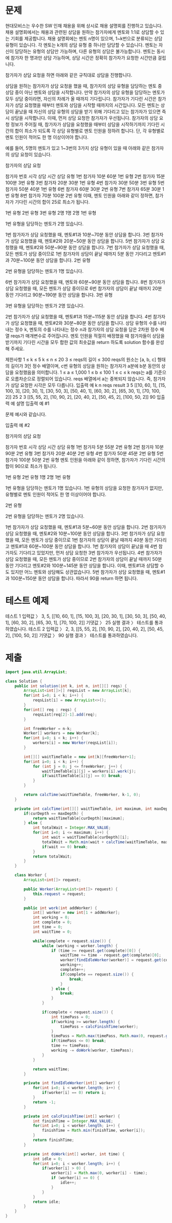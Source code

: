 # 문제
현대모비스는 우수한 SW 인재 채용을 위해 상시로 채용 설명회를 진행하고 있습니다. 채용 설명회에서는 채용과 관련된 상담을 원하는 참가자에게 멘토와 1:1로 상담할 수 있는 기회를 제공합니다. 채용 설명회에는 멘토 n명이 있으며, 1~k번으로 분류되는 상담 유형이 있습니다. 각 멘토는 k개의 상담 유형 중 하나만 담당할 수 있습니다. 멘토는 자신이 담당하는 유형의 상담만 가능하며, 다른 유형의 상담은 불가능합니다. 멘토는 동시에 참가자 한 명과만 상담 가능하며, 상담 시간은 정확히 참가자가 요청한 시간만큼 걸립니다.

참가자가 상담 요청을 하면 아래와 같은 규칙대로 상담을 진행합니다.

상담을 원하는 참가자가 상담 요청을 했을 때, 참가자의 상담 유형을 담당하는 멘토 중 상담 중이 아닌 멘토와 상담을 시작합니다.
만약 참가자의 상담 유형을 담당하는 멘토가 모두 상담 중이라면, 자신의 차례가 올 때까지 기다립니다. 참가자가 기다린 시간은 참가자가 상담 요청했을 때부터 멘토와 상담을 시작할 때까지의 시간입니다.
모든 멘토는 상담이 끝났을 때 자신의 상담 유형의 상담을 받기 위해 기다리고 있는 참가자가 있으면 즉시 상담을 시작합니다. 이때, 먼저 상담 요청한 참가자가 우선됩니다.
참가자의 상담 요청 정보가 주어질 때, 참가자가 상담을 요청했을 때부터 상담을 시작하기까지 기다린 시간의 합이 최소가 되도록 각 상담 유형별로 멘토 인원을 정하려 합니다. 단, 각 유형별로 멘토 인원이 적어도 한 명 이상이어야 합니다.

예를 들어, 5명의 멘토가 있고 1~3번의 3가지 상담 유형이 있을 때 아래와 같은 참가자의 상담 요청이 있습니다.

참가자의 상담 요청

참가자 번호	시각	상담 시간	상담 유형
1번 참가자	10분	60분	1번 유형
2번 참가자	15분	100분	3번 유형
3번 참가자	20분	30분	1번 유형
4번 참가자	30분	50분	3번 유형
5번 참가자	50분	40분	1번 유형
6번 참가자	60분	30분	2번 유형
7번 참가자	65분	30분	1번 유형
8번 참가자	70분	100분	2번 유형
이때, 멘토 인원을 아래와 같이 정하면, 참가자가 기다린 시간의 합이 25로 최소가 됩니다.

1번 유형	2번 유형	3번 유형
2명	1명	2명
1번 유형

1번 유형을 담당하는 멘토가 2명 있습니다.

1번 참가자가 상담 요청했을 때, 멘토#1과 10분~70분 동안 상담을 합니다.
3번 참가자가 상담 요청했을 때, 멘토#2와 20분~50분 동안 상담을 합니다.
5번 참가자가 상담 요청했을 때, 멘토#2와 50분~90분 동안 상담을 합니다.
7번 참가자가 상담 요청했을 때, 모든 멘토가 상담 중이므로 1번 참가자의 상담이 끝날 때까지 5분 동안 기다리고 멘토#1과 70분~100분 동안 상담을 합니다.
2번 유형

2번 유형을 담당하는 멘토가 1명 있습니다.

6번 참가자가 상담 요청했을 때, 멘토와 60분~90분 동안 상담을 합니다.
8번 참가자가 상담 요청했을 때, 모든 멘토가 상담 중이므로 6번 참가자의 상담이 끝날 때까지 20분 동안 기다리고 90분~190분 동안 상담을 합니다.
3번 유형

3번 유형을 담당하는 멘토가 2명 있습니다.

2번 참가자가 상담 요청했을 때, 멘토#1과 15분~115분 동안 상담을 합니다.
4번 참가자가 상담 요청했을 때, 멘토#2와 30분~80분 동안 상담을 합니다.
상담 유형의 수를 나타내는 정수 k, 멘토의 수를 나타내는 정수 n과 참가자의 상담 요청을 담은 2차원 정수 배열 reqs가 매개변수로 주어집니다. 멘토 인원을 적절히 배정했을 때 참가자들이 상담을 받기까지 기다린 시간을 모두 합한 값의 최솟값을 return 하도록 solution 함수를 완성해 주세요.

제한사항
1 ≤ k ≤ 5
k ≤ n ≤ 20
3 ≤ reqs의 길이 ≤ 300
reqs의 원소는 [a, b, c] 형태의 길이가 3인 정수 배열이며, c번 유형의 상담을 원하는 참가자가 a분에 b분 동안의 상담을 요청했음을 의미합니다.
1 ≤ a ≤ 1,000
1 ≤ b ≤ 100
1 ≤ c ≤ k
reqs는 a를 기준으로 오름차순으로 정렬되어 있습니다.
reqs 배열에서 a는 중복되지 않습니다. 즉, 참가자가 상담 요청한 시각은 모두 다릅니다.
입출력 예
k	n	reqs	result
3	5	[[10, 60, 1], [15, 100, 3], [20, 30, 1], [30, 50, 3], [50, 40, 1], [60, 30, 2], [65, 30, 1], [70, 100, 2]]	25
2	3	[[5, 55, 2], [10, 90, 2], [20, 40, 2], [50, 45, 2], [100, 50, 2]]	90
입출력 예 설명
입출력 예 #1

문제 예시와 같습니다.

입출력 예 #2

참가자의 상담 요청

참가자 번호	시각	상담 시간	상담 유형
1번 참가자	5분	55분	2번 유형
2번 참가자	10분	90분	2번 유형
3번 참가자	20분	40분	2번 유형
4번 참가자	50분	45분	2번 유형
5번 참가자	100분	50분	2번 유형
멘토 인원을 아래와 같이 정하면, 참가자가 기다린 시간의 합이 90으로 최소가 됩니다.

1번 유형	2번 유형
1명	2명
1번 유형

1번 유형을 담당하는 멘토가 1명 있습니다. 1번 유형의 상담을 요청한 참가자가 없지만, 유형별로 멘토 인원이 적어도 한 명 이상이어야 합니다.

2번 유형

2번 유형을 담당하는 멘토가 2명 있습니다.

1번 참가자가 상담 요청했을 때, 멘토#1과 5분~60분 동안 상담을 합니다.
2번 참가자가 상담 요청했을 때, 멘토#2와 10분~100분 동안 상담을 합니다.
3번 참가자가 상담 요청했을 때, 모든 멘토가 상담 중이므로 1번 참가자의 상담이 끝날 때까지 40분 동안 기다리고 멘토#1과 60분~100분 동안 상담을 합니다. 1번 참가자의 상담이 끝났을 때 4번 참가자도 기다리고 있었지만, 먼저 상담 요청한 3번 참가자가 우선됩니다.
4번 참가자가 상담 요청했을 때, 모든 멘토가 상담 중이므로 2번 참가자의 상담이 끝날 때까지 50분 동안 기다리고 멘토#2와 100분~145분 동안 상담을 합니다. 이때, 멘토#1과 상담할 수도 있지만 어느 멘토와 상담해도 상관없습니다.
5번 참가자가 상담 요청했을 때, 멘토#1과 100분~150분 동안 상담을 합니다.
따라서 90을 return 하면 됩니다.

# 테스트 예제
테스트 1
입력값 〉	3, 5, [[10, 60, 1], [15, 100, 3], [20, 30, 1], [30, 50, 3], [50, 40, 1], [60, 30, 2], [65, 30, 1], [70, 100, 2]]
기댓값 〉	25
실행 결과 〉	테스트를 통과하였습니다.
테스트 2
입력값 〉	2, 3, [[5, 55, 2], [10, 90, 2], [20, 40, 2], [50, 45, 2], [100, 50, 2]]
기댓값 〉	90
실행 결과 〉	테스트를 통과하였습니다.

# 제출
```java
import java.util.ArrayList;

class Solution {
    public int solution(int k, int n, int[][] reqs) {
        ArrayList<int[]>[] reqsList = new ArrayList[k];
        for(int i=0; i < k; i++) {
            reqsList[i] = new ArrayList<>();
        }
        for(int[] req : reqs) {
            reqsList[req[2]-1].add(req);
        }

        int freeWorker = n-k;
        Worker[] workers = new Worker[k];
        for(int i=0; i < k; i++) {
            workers[i] = new Worker(reqsList[i]);
        }

        int[][] waitTimeTable = new int[k][freeWorker+1];
        for(int i=0; i < k; i++) {
            for (int j = 0; j <= freeWorker; j++) {
                waitTimeTable[i][j] = workers[i].work(j);
                if(waitTimeTable[i][j] == 0) break;
            }
        }

        return calcTime(waitTimeTable, freeWorker, k-1, 0);
    }

    private int calcTime(int[][] waitTimeTable, int maximum, int maxDepth, int curDepth) {
        if(curDepth == maxDepth) {
            return waitTimeTable[curDepth][maximum];
        } else {
            int totalWait = Integer.MAX_VALUE;
            for(int i=0; i <= maximum; i++) {
                int wait = waitTimeTable[curDepth][i];
                totalWait = Math.min(wait + calcTime(waitTimeTable, maximum - i, maxDepth, curDepth + 1), totalWait);
                if(wait == 0) break;
            }
            return totalWait;
        }
    }

    class Worker {
        ArrayList<int[]> request;

        public Worker(ArrayList<int[]> request) {
            this.request = request;
        }

        public int work(int addWorker) {
            int[] worker = new int[1 + addWorker];
            int working = 0;
            int complete = 0;
            int time = 0;
            int waitTime = 0;

            while(complete < request.size()) {
                while (working < worker.length) {
                    if (time >= request.get(complete)[0]) {
                        waitTime += time - request.get(complete)[0];
                        worker[findIdleWorker(worker)] = request.get(complete)[1];
                        working++;
                        complete++;
                        if(complete == request.size()) {
                            break;
                        }
                    } else {
                        break;
                    }
                }

                if(complete < request.size()) {
                    int timePass = 0;
                    if(working >= worker.length) {
                        timePass = calcFinishTime(worker);
                    }
                    timePass = Math.max(timePass, Math.max(0, request.get(complete)[0]-time));
                    if(timePass <= 0) break;
                    time += timePass;
                    working -= doWork(worker, timePass);
                }
            }

            return waitTime;
        }

        private int findIdleWorker(int[] worker) {
            for(int i=0; i < worker.length; i++) {
                if(worker[i] == 0) return i;
            }
            return -1;
        }

        private int calcFinishTime(int[] worker) {
            int finishTime = Integer.MAX_VALUE;
            for(int i=0; i < worker.length; i++) {
                finishTime = Math.min(finishTime, worker[i]);
            }
            return finishTime;
        }

        private int doWork(int[] worker, int time) {
            int idle = 0;
            for(int i=0; i < worker.length; i++) {
                if(worker[i] > 0) {
                    worker[i] = Math.max(0, worker[i] - time);
                    if (worker[i] == 0) {
                        idle++;
                    }
                }
            }
            return idle;
        }
    }
}
```